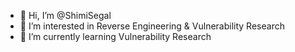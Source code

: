 - 👋 Hi, I’m @ShimiSegal
- 👀 I’m interested in Reverse Engineering & Vulnerability Research 
- 🌱 I’m currently learning Vulnerability Research 

<!---
ShimiSegal/ShimiSegal is a ✨ special ✨ repository because its `README.md` (this file) appears on your GitHub profile.
You can click the Preview link to take a look at your changes.
--->
